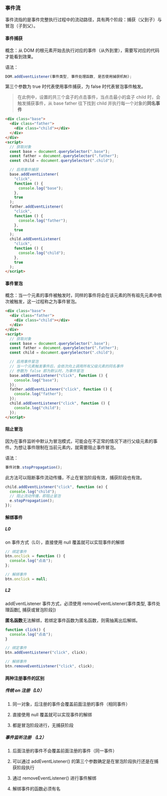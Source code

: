 ### 事件流

事件流指的是事件完整执行过程中的流动路径，具有两个阶段：捕获（父到子）与冒泡（子到父）。

#### 事件捕获

概念：从 DOM 的根元素开始去执行对应的事件（从外到里），需要写对应的代码才能看到效果。

语法：

```js
DOM.addEventListener(事件类型, 事件处理函数, 是否使用捕获机制);
```

第三个参数为 true 时代表使用事件捕获，为 false 时代表冒泡事件触发。

> 在此例中，设置的共三个盒子的点击事件，当点击最小的盒子 child 时，会触发捕获事件，从 base father 往下找到 child 并执行每一个对象的**同名事件**

```html
<div class="base">
  <div class="father">
    <div class="child"></div>
  </div>
</div>
<script>
  // 获取对象
  const base = document.querySelector(".base");
  const father = document.querySelector(".father");
  const child = document.querySelector(".child");

  // 启用事件捕获
  base.addEventListener(
    "click",
    function () {
      console.log("base");
    },
    true
  );
  father.addEventListener(
    "click",
    function () {
      console.log("father");
    },
    true
  );
  child.addEventListener(
    "click",
    function () {
      console.log("child");
    },
    true
  );
</script>
```

#### 事件冒泡

概念：当一个元素的事件被触发时，同样的事件将会在该元素的所有祖先元素中依次被触发，这一过程称之为事件冒泡。

```html
<div class="base">
  <div class="father">
    <div class="child"></div>
  </div>
</div>
<script>
  // 获取对象
  const base = document.querySelector(".base");
  const father = document.querySelector(".father");
  const child = document.querySelector(".child");

  // 启用事件冒泡
  // 当一个元素触发事件后，会依次向上调用所有父级元素的同名事件
  // 参数为 false 即为默认时，为事件冒泡
  base.addEventListener("click", function () {
    console.log("base");
  });
  father.addEventListener("click", function () {
    console.log("father");
  });
  child.addEventListener("click", function () {
    console.log("child");
  });
</script>
```

#### 阻止冒泡

因为在事件监听中默认为冒泡模式，可能会在不正常的情况下进行父级元素的事件。为想让事件限制在当前元素内，就需要阻止事件冒泡。

语法：

```js
事件对象.stopPropagation();
```

此方法可以阻断事件流动传播，不止在冒泡阶段有效，捕获阶段也有效。

```js
child.addEventListener("click", function (e) {
  console.log("child");
  // 阻止流动传播，即阻止冒泡
  e.stopPropagation();
});
```

#### 解绑事件

##### L0

on 事件方式（L0），直接使用 null 覆盖就可以实现事件的解绑

```js
// 绑定事件
btn.onclick = function () {
  console.log("点击");
};

// 解绑事件
btn.onclick = null;
```

##### L2

addEventListener 事件方式，必须使用 removeEventListener(事件类型, 事件处理函数[, 捕获或冒泡阶段])

**匿名函数**无法解绑，若绑定事件函数为匿名函数，则需抽离出后解绑。

```js
function click() {
  console.log("点击");
}

// 绑定事件
btn.addEventListener("click", click);

// 解绑事件
btn.removeEventListener("click", click);
```

#### 两种注册事件的区别

##### 传统 on 注册（L0）

1. 同一对象，后注册的事件会覆盖前面注册的事件（相同事件）

2. 直接使用 null 覆盖就可以实现事件的解绑

3. 都是冒泡阶段进行，无捕获阶段

##### 事件监听注册 （L2）

1. 后面注册的事件不会覆盖前面注册的事件（同一事件）

2. 可以通过 addEventListener() 的第三个参数确定是在冒泡阶段执行还是在捕获阶段执行

3. 通过 removeEventListener() 进行事件解绑

4. 解绑事件的函数必须有名

